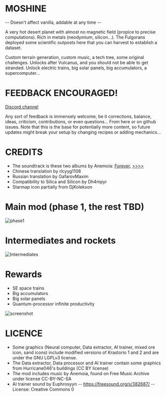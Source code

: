 # MOSHINE

-- Doesn't affect vanilla, addable at any time --

A very hot desert planet with almost no magnetic field (propice to precise computations). Rich in metals (neodymium, silicon...). The Fulgorans deployed some scientific outposts here that you can harvest to establish a dataset.

Custom terrain generation, custom music, a tech tree, some original challenges. Unlocks after Vulcanus, and you should not be able to get stranded. Unlock electric trains, big solar panels, big accumulators, a supercomputer...

# FEEDBACK ENCOURAGED!

[Discord channel](https://discord.com/channels/1309620686347702372/1337535208957677579)

Any sort of feedback is immensely welcome, be it corrections, balance, ideas, criticism, contributions, or even questions... From here or on github issues. Note that this is the base for potentially more content, so future updates might break your setup by changing recipes or adding mechanics...

# CREDITS
- The soundtrack is these two albums by Anemoia: [Forever](https://freemusicarchive.org/music/anemoia/forever), [>>>>](https://freemusicarchive.org/music/anemoia/-6)
- Chinese translation by rlcyyg1108
- Russian translation by GafarovMaxim
- Compatibility to Silica and Silicon by Dh4mpyr
- Starmap icon partially from DjKolekson

# Main mod (phase 1, the rest TBD)
![phase1](https://i.imgur.com/7KRp4Dn.png)

# Intermediates and rockets
![Intermediates](https://i.imgur.com/m1aMr2V.png)

# Rewards
- SE space trains
- Big accumulators
- Big solar panels
- Quantum-processor infinite productivity

![screenshot](https://i.imgur.com/0jmHYaH.png)

# LICENCE
- Some graphics (Neural computer, Data extractor, AI trainer, mixed ore icon, sand icons) include modified versions of Krastorio 1 and 2 and are under the GNU LGPLv3 license.
- The Data extractor, Data processor and AI trainer contain some graphics from Hurricane046's buildings (CC BY license)
- The mod includes music by Anemoia, found on Free Music Archive under license CC-BY-NC-SA
- AI trainer sound by Euphrosyyn -- https://freesound.org/s/382687/ -- License: Creative Commons 0
